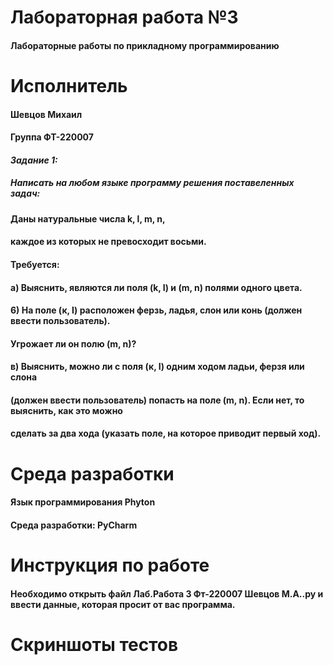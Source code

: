 # **Лабораторная работа №3**
#### Лабораторные работы по прикладному программированию

# **Исполнитель**
#### Шевцов Михаил
#### Группа ФТ-220007

#### *Задание 1:*

##### Написать на любом языке программу решения поставеленных задач:
#### Даны натуральные числа k, l, m, n,
#### каждое из которых не превосходит восьми.
#### Требуется:
#### а) Выяснить, являются ли поля (k, I) и (m, n) полями одного цвета.
#### 6) На поле (к, I) расположен ферзь, ладья, слон или конь (должен ввести пользователь). 
#### Угрожает ли он полю (m, n)?
#### в) Выяснить, можно ли с поля (к, I) одним ходом ладьи, ферзя или слона
#### (должен ввести пользователь) попасть на поле (m, n). Если нет, то выяснить, как это можно 
#### сделать за два хода (указать поле, на которое приводит первый ход).

# **Среда разработки**
#### Язык программирования Phyton
#### Среда разработки: PyCharm

# Инструкция по работе
#### Необходимо открыть файл Лаб.Работа 3 Фт-220007 Шевцов М.А..py и ввести данные, которая просит от вас программа.

# Скриншоты тестов








